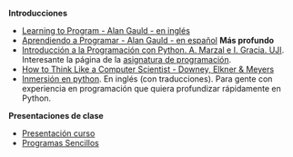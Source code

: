 **Introducciones**
  * [Learning to Program - Alan Gauld - en inglés](http://www.freenetpages.co.uk/hp/alan.gauld/)
  * [Aprendiendo a Programar - Alan Gauld - en español](http://www.freenetpages.co.uk/hp/alan.gauld/spanish/index.htm)
**Más profundo**
  * [Introducción a la Programación con Python. A. Marzal e I. Gracia. UJI](http://marmota.act.uji.es/MTP/pdf/python.pdf). Interesante la página de la [asignatura de programación](http://marmota.act.uji.es/MTP/teoria.shtml).
  * [How to Think Like a Computer Scientist - Downey,  Elkner  & Meyers](http://www.ibiblio.org/obp/thinkCSpy)
  * [Inmersión en python](http://www.diveintopython.org/). En inglés (con traducciones). Para gente con experiencia en programación que quiera profundizar rápidamente en Python.


**Presentaciones de clase**
  * [Presentación curso](http://platea.pntic.mec.es/~jmorilla/fprog/presentaciones/inicio.html)
  * [Programas Sencillos](http://platea.pntic.mec.es/~jmorilla/fprog/presentaciones/programasSencillos.html)




